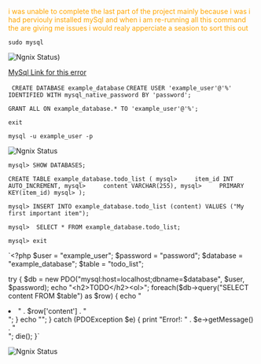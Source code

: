 



<span style = "color:orange">  i was unable to complete the last part of the project mainly because  i was i had perviouly installed mySql and when i am re-running all this command the are giving me issues i would realy apperciate a seasion to sort this out </span>


`sudo mysql`

![Ngnix Status](/Project-2-Lemp-Stack-/Images/sudoMysql.png))             

[MySql Link  for this error](https://stackoverflow.com/questions/21944936/error-1045-28000-access-denied-for-user-rootlocalhost-using-password-y)

` CREATE DATABASE example_database`
`CREATE USER 'example_user'@'%' IDENTIFIED WITH mysql_native_password BY 'password';`


`GRANT ALL ON example_database.* TO 'example_user'@'%';`

`exit`

`mysql -u example_user -p`


![Ngnix Status](Project-2-Lemp-Stack-/Images/user-p.png)

`mysql> SHOW DATABASES;`


`CREATE TABLE example_database.todo_list (
mysql>     item_id INT AUTO_INCREMENT,
mysql>     content VARCHAR(255),
mysql>     PRIMARY KEY(item_id)
mysql> );`


`mysql> INSERT INTO example_database.todo_list (content) VALUES ("My first important item");`

`mysql>  SELECT * FROM example_database.todo_list;`

`mysql> exit`

`<?php
$user = "example_user";
$password = "password";
$database = "example_database";
$table = "todo_list";

try {
  $db = new PDO("mysql:host=localhost;dbname=$database", $user, $password);
  echo "<h2>TODO</h2><ol>";
  foreach($db->query("SELECT content FROM $table") as $row) {
    echo "<li>" . $row['content'] . "</li>";
  }
  echo "</ol>";
} catch (PDOException $e) {
    print "Error!: " . $e->getMessage() . "<br/>";
    die();
}`




![Ngnix Status](/Project-2-Lemp-Stack-/Images/Create%20db%20and%20user.png)

